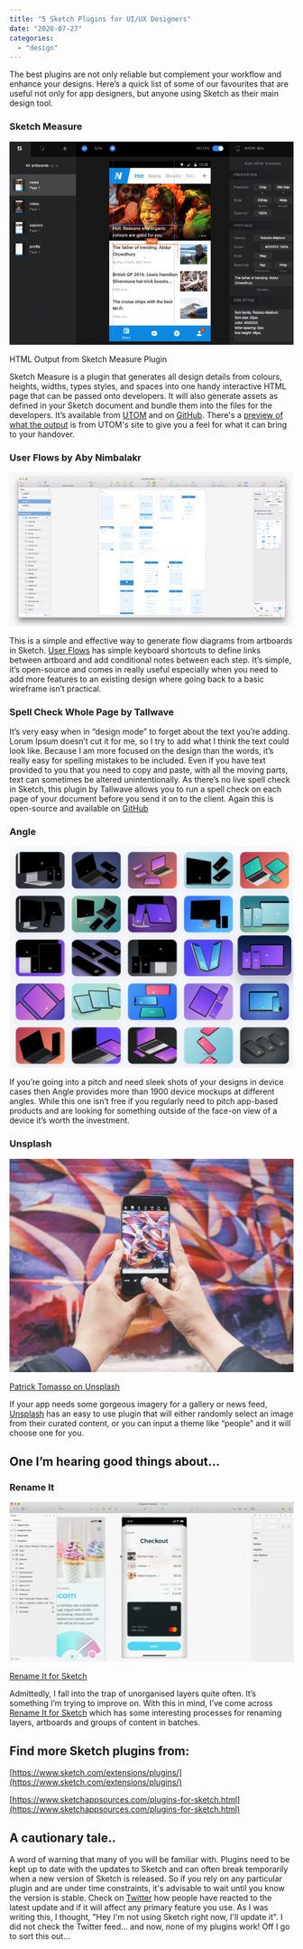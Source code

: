 ```yaml
---
title: "5 Sketch Plugins for UI/UX Designers"
date: "2020-07-27"
categories: 
  - "design"
---
```


The best plugins are not only reliable but complement your workflow and enhance your designs. Here’s a quick list of some of our favourites that are useful not only for app designers, but anyone using Sketch as their main design tool. 

### Sketch Measure

![Sketch Plugins. HTML Output from Sketch Measure Plugin](images/Screenshot-2020-07-02-12.53.28.png)

HTML Output from Sketch Measure Plugin

Sketch Measure is a plugin that generates all design details from colours, heights, widths, types styles, and spaces into one handy interactive HTML page that can be passed onto developers. It will also generate assets as defined in your Sketch document and bundle them into the files for the developers. It’s available from [UTOM](https://utom.design/measure.html) and on [GitHub](https://github.com/utom/sketch-measure). There's a [preview of what the output](https://utom.design/news/) is from UTOM's site to give you a feel for what it can bring to your handover.

### User Flows by Aby Nimbalakr

![Sketch Plugins.](images/Screenshot-2020-07-02-12.55.26.png)

This is a simple and effective way to generate flow diagrams from artboards in Sketch. [User Flows](https://abynim.github.io/UserFlows/) has simple keyboard shortcuts to define links between artboard and add conditional notes between each step. It’s simple, it’s open-source and comes in really useful especially when you need to add more features to an existing design where going back to a basic wireframe isn’t practical. 

### Spell Check Whole Page by Tallwave

It’s very easy when in “design mode” to forget about the text you’re adding. Lorum Ipsum doesn’t cut it for me, so I try to add what I think the text could look like. Because I am more focused on the design than the words, it’s really easy for spelling mistakes to be included. Even if you have text provided to you that you need to copy and paste, with all the moving parts, text can sometimes be altered unintentionally. As there’s no live spell check in Sketch, this plugin by Tallwave allows you to run a spell check on each page of your document before you send it on to the client. Again this is open-source and available on [GitHub](https://github.com/Tallwave/sketch-spellcheck-all-layers)

### Angle

![Sketch PluginsA selection of device templates from Angle](images/Screenshot-2020-07-02-13.08.56-1024x796.png)

If you’re going into a pitch and need sleek shots of your designs in device cases then Angle provides more than 1900 device mockups at different angles. While this one isn’t free if you regularly need to pitch app-based products and are looking for something outside of the face-on view of a device it’s worth the investment. 

### Unsplash

![Sketch Plugins](images/patrick-tomasso-KGcLJwIYiac-unsplash-1024x769.jpg)

[Patrick Tomasso on Unsplash](https://unsplash.com/photos/KGcLJwIYiac)

If your app needs some gorgeous imagery for a gallery or news feed, [Unsplash](https://unsplash.com) has an easy to use plugin that will either randomly select an image from their curated content, or you can input a theme like “people” and it will choose one for you. 

## One I’m hearing good things about...

### Rename It

![Sketch Plugins. Rename It for Sketch](images/hero_animation-633bdc580ca9e24cc49e6472e8511828-1024x576.gif)

[Rename It for Sketch](https://renameit.design/sketch/)

Admittedly, I fall into the trap of unorganised layers quite often. It’s something I’m trying to improve on. With this in mind, I’ve come across [Rename It for Sketch](https://renameit.design/sketch/) which has some interesting processes for renaming layers, artboards and groups of content in batches.

## Find more Sketch plugins from:

[https://www.sketch.com/extensions/plugins/](https://www.sketch.com/extensions/plugins/)

[https://www.sketchappsources.com/plugins-for-sketch.html](https://www.sketchappsources.com/plugins-for-sketch.html)

## A cautionary tale..

A word of warning that many of you will be familiar with. Plugins need to be kept up to date with the updates to Sketch and can often break temporarily when a new version of Sketch is released. So if you rely on any particular plugin and are under time constraints, it's advisable to wait until you know the version is stable. Check on [Twitter](https://twitter.com/sketch) how people have reacted to the latest update and if it will affect any primary feature you use. As I was writing this, I thought, "Hey I'm not using Sketch right now, I'll update it". I did not check the Twitter feed... and now, none of my plugins work! Off I go to sort this out...
